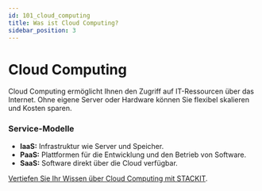 ```yaml
---
id: 101_cloud_computing
title: Was ist Cloud Computing?
sidebar_position: 3
---
```


# Cloud Computing

Cloud Computing ermöglicht Ihnen den Zugriff auf IT-Ressourcen über das Internet. Ohne eigene Server oder Hardware können Sie flexibel skalieren und Kosten sparen.

### Service-Modelle
- **IaaS:** Infrastruktur wie Server und Speicher.
- **PaaS:** Plattformen für die Entwicklung und den Betrieb von Software.
- **SaaS:** Software direkt über die Cloud verfügbar.

[Vertiefen Sie Ihr Wissen über Cloud Computing mit STACKIT](https://stackit.de/cloud).
